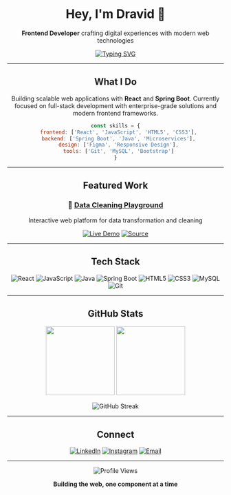 <div align="center">

# Hey, I'm Dravid 👋

**Frontend Developer** crafting digital experiences with modern web technologies

[![Typing SVG](https://readme-typing-svg.herokuapp.com?font=SF+Pro+Display&weight=500&size=22&duration=3000&pause=800&color=3B82F6&center=true&width=500&lines=Building+beautiful+interfaces;Creating+seamless+experiences;Passionate+about+clean+code)](https://git.io/typing-svg)

---

## What I Do

Building scalable web applications with **React** and **Spring Boot**. Currently focused on full-stack development with enterprise-grade solutions and modern frontend frameworks.

```javascript
const skills = {
  frontend: ['React', 'JavaScript', 'HTML5', 'CSS3'],
  backend: ['Spring Boot', 'Java', 'Microservices'],
  design: ['Figma', 'Responsive Design'],
  tools: ['Git', 'MySQL', 'Bootstrap']
}
```

---

## Featured Work

### 🧹 [Data Cleaning Playground](https://datacleaning-playground.onrender.com/)
Interactive web platform for data transformation and cleaning

[![Live Demo](https://img.shields.io/badge/Live%20Demo-4F46E5?style=flat-square&logo=vercel&logoColor=white)](https://datacleaning-playground.onrender.com/)
[![Source](https://img.shields.io/badge/Source-000000?style=flat-square&logo=github&logoColor=white)](https://github.com/dravidpa7/data-cleaning-playground)

---

## Tech Stack

<div align="center">

![React](https://img.shields.io/badge/React-20232A?style=flat-square&logo=react&logoColor=61DAFB)
![JavaScript](https://img.shields.io/badge/JavaScript-F7DF1E?style=flat-square&logo=javascript&logoColor=black)
![Java](https://img.shields.io/badge/Java-ED8B00?style=flat-square&logo=java&logoColor=white)
![Spring Boot](https://img.shields.io/badge/Spring_Boot-6DB33F?style=flat-square&logo=spring-boot&logoColor=white)
![HTML5](https://img.shields.io/badge/HTML5-E34F26?style=flat-square&logo=html5&logoColor=white)
![CSS3](https://img.shields.io/badge/CSS3-1572B6?style=flat-square&logo=css3&logoColor=white)
![MySQL](https://img.shields.io/badge/MySQL-00000F?style=flat-square&logo=mysql&logoColor=white)
![Git](https://img.shields.io/badge/Git-F05032?style=flat-square&logo=git&logoColor=white)

</div>

---

## GitHub Stats

<div align="center">

<img height="160em" src="https://github-readme-stats.vercel.app/api?username=dravidpa7&show_icons=true&theme=default&hide_border=true&include_all_commits=true&count_private=true&custom_title=GitHub%20Stats"/>
<img height="160em" src="https://github-readme-stats.vercel.app/api/top-langs/?username=dravidpa7&layout=compact&theme=default&hide_border=true&langs_count=6"/>

</div>

<div align="center">

![GitHub Streak](https://github-readme-streak-stats.herokuapp.com/?user=dravidpa7&theme=default&hide_border=true)

</div>

---

## Connect

<div align="center">

[![LinkedIn](https://img.shields.io/badge/LinkedIn-0077B5?style=flat-square&logo=linkedin&logoColor=white)](https://linkedin.com/in/dravid-p-a-)
[![Instagram](https://img.shields.io/badge/Instagram-E4405F?style=flat-square&logo=instagram&logoColor=white)](https://instagram.com/dravid.p.a_)
[![Email](https://img.shields.io/badge/Email-D14836?style=flat-square&logo=gmail&logoColor=white)](mailto:your.email@example.com)

</div>

---

<div align="center">

![Profile Views](https://komarev.com/ghpvc/?username=dravidpa7&color=blue&style=flat-square)

**Building the web, one component at a time**

</div>

</div>
